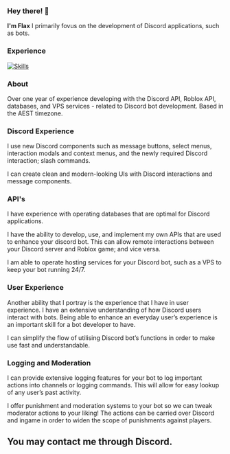 ### Hey there! 👋
**I'm Flax**
I primarily fovus on the development of Discord applications, such as bots.


### Experience
[![Skills](https://skillicons.dev/icons?i=js,ts,nodejs,discord,bots,mongodb,ps,pr,react,linux,py,vscode,lua,html,css,github&theme=dark)](https://skillicons.dev)

### About
Over one year of experience developing with the Discord API, Roblox API,
databases, and VPS services - related to Discord bot development.
Based in the AEST timezone.

### Discord Experience
I use new Discord components such as message buttons, select menus,
interaction modals and context menus, and the newly required Discord
interaction; slash commands.

I can create clean and modern-looking UIs with Discord interactions and
message components.

### API's
I have experience with operating databases that are optimal for Discord
applications.

I have the ability to develop, use, and implement my own APIs that are used to
enhance your discord bot. This can allow remote interactions between your
Discord server and Roblox game; and vice versa.

I am able to operate hosting services for your Discord bot, such as a VPS to
keep your bot running 24/7.

### User Experience
Another ability that I portray is the experience that I have in user experience. I
have an extensive understanding of how Discord users interact with bots.
Being able to enhance an everyday userʼs experience is an important skill for a
bot developer to have.

I can simplify the flow of utilising Discord botʼs functions in order to make use
fast and understandable.

### Logging and Moderation
I can provide extensive logging features for your bot to log
important actions into channels or logging commands. This will allow for
easy lookup of any userʼs past activity.

I offer punishment and moderation systems to your bot so we can tweak
moderator actions to your liking! The actions can be carried over Discord and
ingame in order to widen the scope of punishments against players.

## You may contact me through Discord.
